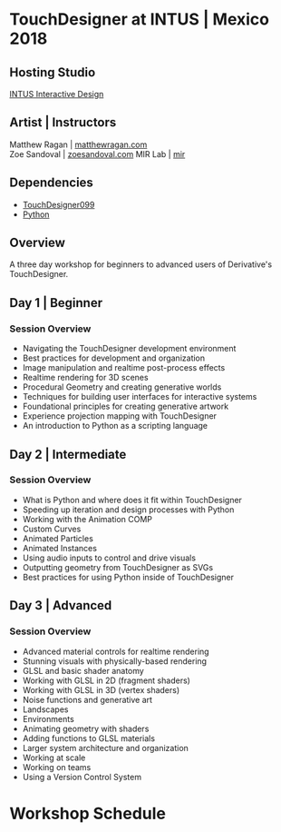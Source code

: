 # TouchDesigner at INTUS | Mexico 2018

## Hosting Studio
[INTUS Interactive Design](http://intus.tv/)

## Artist | Instructors
Matthew Ragan | [matthewragan.com](https://matthewragan.com)  
Zoe Sandoval | [zoesandoval.com](https://zoesandoval.com)
MIR Lab | [mir](https://mir.works)

## Dependencies
* [TouchDesigner099](https://www.derivative.ca/099/Downloads/)  
* [Python](https://www.python.org/)  

## Overview
A three day workshop for beginners to advanced users of Derivative's TouchDesigner.

## Day 1 | Beginner
### Session Overview
* Navigating the TouchDesigner development environment
* Best practices for development and organization
* Image manipulation and realtime post-process effects
* Realtime rendering for 3D scenes
* Procedural Geometry and creating generative worlds
* Techniques for building user interfaces for interactive systems
* Foundational principles for creating generative artwork
* Experience projection mapping with TouchDesigner
* An introduction to Python as a scripting language

## Day 2 | Intermediate
### Session Overview
* What is Python and where does it fit within TouchDesigner
* Speeding up iteration and design processes with Python
* Working with the Animation COMP
* Custom Curves
* Animated Particles
* Animated Instances
* Using audio inputs to control and drive visuals 
* Outputting geometry from TouchDesigner as SVGs
* Best practices for using Python inside of TouchDesigner

## Day 3 | Advanced
### Session Overview
* Advanced material controls for realtime rendering
* Stunning visuals with physically-based rendering
* GLSL and basic shader anatomy
* Working with GLSL in 2D (fragment shaders)
* Working with GLSL in 3D (vertex shaders)
* Noise functions and generative art
* Landscapes
* Environments
* Animating geometry with shaders
* Adding functions to GLSL materials
* Larger system architecture and organization
* Working at scale
* Working on teams
* Using a Version Control System

# Workshop Schedule